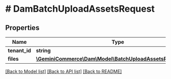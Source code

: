 # # DamBatchUploadAssetsRequest


## Properties 


Name | Type | Description | Notes
------------ | ------------- | ------------- | -------------
**tenant_id**| **string** |   |
**files**| [**\GeminiCommerce\Dam\Model\BatchUploadAssetsRequestFiles[]**](BatchUploadAssetsRequestFiles.md) |   |


[[Back to Model list]](../../README.md#models) [[Back to API list]](../../README.md#endpoints) [[Back to README]](../../README.md)

